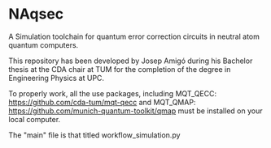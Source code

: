 # NAqsec
 A Simulation toolchain for quantum error correction circuits in neutral atom quantum computers.

 This repository has been developed by Josep Amigó during his Bachelor thesis at the CDA chair at TUM for the completion of the degree in Engineering Physics at UPC.

 To properly work, all the use packages, including MQT_QECC:
 https://github.com/cda-tum/mqt-qecc
 and MQT_QMAP:
 https://github.com/munich-quantum-toolkit/qmap
 must be installed on your local computer.

 The "main" file is that titled workflow_simulation.py
